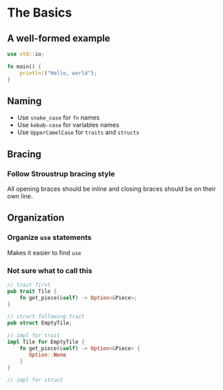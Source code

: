 # The Basics
## A well-formed example
``` rust
use std::io;

fn main() {
	println!("Hello, world");
}
```

## Naming
* Use `snake_case` for `fn` names
* Use `kebab-case` for variables names
* Use `UpperCamelCase` for `traits` and `structs`

## Bracing
### Follow Stroustrup bracing style
All opening braces should be inline and closing braces should be on their own line.

## Organization
### Organize `use` statements
Makes it easier to find `use` 

### Not sure what to call this
``` rust
// trait first
pub trait Tile {
    fn get_piece(&self) -> Option<&Piece>;
}

// struct following trait
pub struct EmptyTile;

// impl for trait
impl Tile for EmptyTile {
    fn get_piece(&self) -> Option<&Piece> {
       Option::None
    }
}

// impl for struct
```

